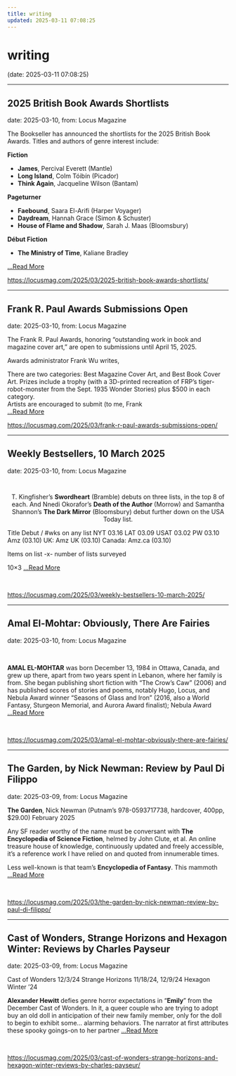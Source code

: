 ```yaml
---
title: writing
updated: 2025-03-11 07:08:25
---
```


# writing

(date: 2025-03-11 07:08:25)

---

## 2025 British Book Awards Shortlists

date: 2025-03-10, from: Locus Magazine

<p>The Bookseller has announced the shortlists for the 2025 British Book Awards. Titles and authors of genre interest include:</p>
<div class="mynomorebulletlist">
<div class="mynomorebulletlist">
<p><strong>Fiction</strong></p>
</div>
</div>
<div class="mynomorebulletlist">
<ul>
<li><strong>James</strong>, Percival Everett (Mantle)</li>
<li><strong>Long Island</strong>, Colm Tóibín (Picador)</li>
<li><strong>Think Again</strong>, Jacqueline Wilson (Bantam)</li>
</ul>
</div>
<div class="mynomorebulletlist">
<p><strong>Pageturner</strong></p>
<ul>
<li><strong>Faebound</strong>, Saara El-Arifi (Harper Voyager)</li>
<li><strong>Daydream</strong>, Hannah Grace (Simon &#38; Schuster)</li>
<li><strong>House of Flame and Shadow</strong>, Sarah J. Maas (Bloomsbury)</li>
</ul>
</div>
<div class="mynomorebulletlist">
<p><strong>Début Fiction</strong></p>
<ul>
<li><strong>The Ministry of Time</strong>, Kaliane Bradley </li></ul></div> <a href="https://locusmag.com/2025/03/2025-british-book-awards-shortlists/" class="read-more">...Read More </a> 

<br> 

<https://locusmag.com/2025/03/2025-british-book-awards-shortlists/>

---

## Frank R. Paul Awards Submissions Open

date: 2025-03-10, from: Locus Magazine

<p>The Frank R. Paul Awards, honoring &#8220;outstanding work in book and magazine cover art,&#8221; are open to submissions until April 15, 2025.</p>
<p>Awards administrator Frank Wu writes,</p>

<div>There are two categories: Best Magazine Cover Art, and Best Book Cover Art. Prizes include a trophy (with a 3D-printed recreation of FRP&#8217;s tiger-robot-monster from the Sept. 1935 Wonder Stories) plus $500 in each category.</div>


<div>Artists are encouraged to submit (to me, Frank </div> <a href="https://locusmag.com/2025/03/frank-r-paul-awards-submissions-open/" class="read-more">...Read More </a> 

<br> 

<https://locusmag.com/2025/03/frank-r-paul-awards-submissions-open/>

---

## Weekly Bestsellers, 10 March 2025

date: 2025-03-10, from: Locus Magazine

<div style="padding: 14px 0px 0px 0px; text-align: center;">
<p>T. Kingfisher&#8217;s <b>Swordheart</b> (Bramble) debuts on three lists, in the top 8 of each. And Nnedi Okorafor&#8217;s <b>Death of the Author</b> (Morrow) and Samantha Shannon&#8217;s <b>The Dark Mirror</b> (Bloomsbury) debut further down on the USA Today list.</p>
</div>




<p></p>



Title
Debut / #wks on any list
NYT
03.16
LAT
03.09
USAT 
03.02
PW 
03.10
Amz 
(03.10)
UK:
Amz UK 
(03.10)
Canada:
Amz.ca 
(03.10)


Items on list -x- number of lists surveyed

10&#215;3 <a href="https://locusmag.com/2025/03/weekly-bestsellers-10-march-2025/" class="read-more">...Read More </a> 

<br> 

<https://locusmag.com/2025/03/weekly-bestsellers-10-march-2025/>

---

## Amal El-Mohtar: Obviously, There Are Fairies

date: 2025-03-10, from: Locus Magazine

<p><strong></strong></p>
<p>&#160;</p>
<p><strong>AMAL EL-MOHTAR</strong> was born December 13, 1984 in Ottawa, Canada, and grew up there, apart from two years spent in Lebanon, where her family is from. She began publishing short fiction with “The Crow’s Caw” (2006) and has published scores of stories and poems, notably Hugo, Locus, and Nebula Award winner “Seasons of Glass and Iron” (2016, also a World Fantasy, Sturgeon Memorial, and Aurora Award finalist); Nebula Award  <a href="https://locusmag.com/2025/03/amal-el-mohtar-obviously-there-are-fairies/" class="read-more">...Read More </a></p> 

<br> 

<https://locusmag.com/2025/03/amal-el-mohtar-obviously-there-are-fairies/>

---

## The Garden, by Nick Newman: Review by Paul Di Filippo

date: 2025-03-09, from: Locus Magazine

<p><strong>The Garden</strong>, Nick Newman (Putnam&#8217;s 978-0593717738, hardcover, 400pp, $29.00) February 2025</p>
<p>Any SF reader worthy of the name must be conversant with <b>The Encyclopedia of Science Fiction</b>, helmed by John Clute, et al. An online treasure house of knowledge, continuously updated and freely accessible, it’s a reference work I have relied on and quoted from innumerable times.</p>
<p>Less well-known is that team’s <b>Encyclopedia of Fantasy</b>. This mammoth  <a href="https://locusmag.com/2025/03/the-garden-by-nick-newman-review-by-paul-di-filippo/" class="read-more">...Read More </a></p> 

<br> 

<https://locusmag.com/2025/03/the-garden-by-nick-newman-review-by-paul-di-filippo/>

---

## Cast of Wonders, Strange Horizons and Hexagon Winter: Reviews by Charles Payseur

date: 2025-03-09, from: Locus Magazine

<p>Cast of Wonders 12/3/24
Strange Horizons 11/18/24, 12/9/24
Hexagon Winter ’24</p>
<p><strong>Alexander Hewitt </strong>defies genre horror expecta­tions in “<strong>Emily</strong>” from the December Cast of Wonders. In it, a queer couple who are trying to adopt buy an old doll in anticipation of their new family member, only for the doll to begin to exhibit some&#8230; alarming behaviors. The narrator at first attributes these spooky goings-on to her partner  <a href="https://locusmag.com/2025/03/cast-of-wonders-strange-horizons-and-hexagon-winter-reviews-by-charles-payseur/" class="read-more">...Read More </a></p> 

<br> 

<https://locusmag.com/2025/03/cast-of-wonders-strange-horizons-and-hexagon-winter-reviews-by-charles-payseur/>

